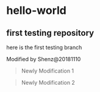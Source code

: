 # hello-world

## first testing repository

here is the first testing branch

Modified by Shenz@20181110

> Newly Modification 1

> Newly Modification 2